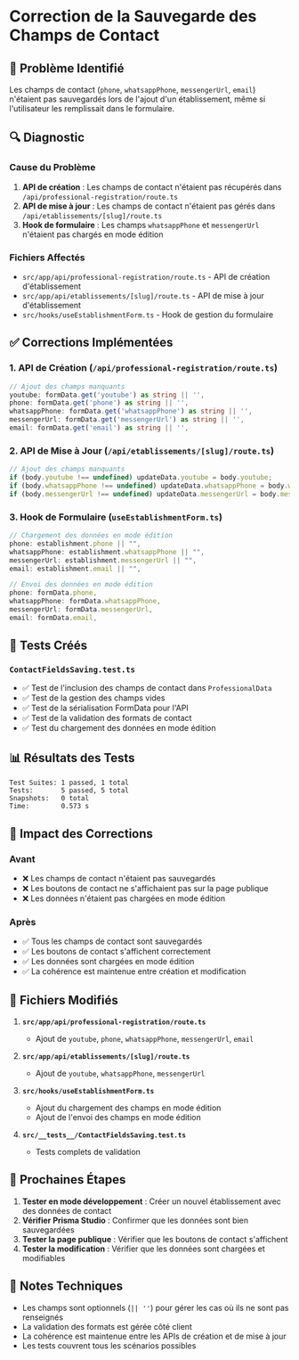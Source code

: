 # Correction de la Sauvegarde des Champs de Contact

## 🎯 Problème Identifié

Les champs de contact (`phone`, `whatsappPhone`, `messengerUrl`, `email`) n'étaient pas sauvegardés lors de l'ajout d'un établissement, même si l'utilisateur les remplissait dans le formulaire.

## 🔍 Diagnostic

### Cause du Problème
1. **API de création** : Les champs de contact n'étaient pas récupérés dans `/api/professional-registration/route.ts`
2. **API de mise à jour** : Les champs de contact n'étaient pas gérés dans `/api/etablissements/[slug]/route.ts`
3. **Hook de formulaire** : Les champs `whatsappPhone` et `messengerUrl` n'étaient pas chargés en mode édition

### Fichiers Affectés
- `src/app/api/professional-registration/route.ts` - API de création d'établissement
- `src/app/api/etablissements/[slug]/route.ts` - API de mise à jour d'établissement
- `src/hooks/useEstablishmentForm.ts` - Hook de gestion du formulaire

## ✅ Corrections Implémentées

### 1. API de Création (`/api/professional-registration/route.ts`)
```typescript
// Ajout des champs manquants
youtube: formData.get('youtube') as string || '',
phone: formData.get('phone') as string || '',
whatsappPhone: formData.get('whatsappPhone') as string || '',
messengerUrl: formData.get('messengerUrl') as string || '',
email: formData.get('email') as string || '',
```

### 2. API de Mise à Jour (`/api/etablissements/[slug]/route.ts`)
```typescript
// Ajout des champs manquants
if (body.youtube !== undefined) updateData.youtube = body.youtube;
if (body.whatsappPhone !== undefined) updateData.whatsappPhone = body.whatsappPhone;
if (body.messengerUrl !== undefined) updateData.messengerUrl = body.messengerUrl;
```

### 3. Hook de Formulaire (`useEstablishmentForm.ts`)
```typescript
// Chargement des données en mode édition
phone: establishment.phone || "",
whatsappPhone: establishment.whatsappPhone || "",
messengerUrl: establishment.messengerUrl || "",
email: establishment.email || "",

// Envoi des données en mode édition
phone: formData.phone,
whatsappPhone: formData.whatsappPhone,
messengerUrl: formData.messengerUrl,
email: formData.email,
```

## 🧪 Tests Créés

### `ContactFieldsSaving.test.ts`
- ✅ Test de l'inclusion des champs de contact dans `ProfessionalData`
- ✅ Test de la gestion des champs vides
- ✅ Test de la sérialisation FormData pour l'API
- ✅ Test de la validation des formats de contact
- ✅ Test du chargement des données en mode édition

## 📊 Résultats des Tests

```
Test Suites: 1 passed, 1 total
Tests:       5 passed, 5 total
Snapshots:   0 total
Time:        0.573 s
```

## 🎯 Impact des Corrections

### Avant
- ❌ Les champs de contact n'étaient pas sauvegardés
- ❌ Les boutons de contact ne s'affichaient pas sur la page publique
- ❌ Les données n'étaient pas chargées en mode édition

### Après
- ✅ Tous les champs de contact sont sauvegardés
- ✅ Les boutons de contact s'affichent correctement
- ✅ Les données sont chargées en mode édition
- ✅ La cohérence est maintenue entre création et modification

## 🔧 Fichiers Modifiés

1. **`src/app/api/professional-registration/route.ts`**
   - Ajout de `youtube`, `phone`, `whatsappPhone`, `messengerUrl`, `email`

2. **`src/app/api/etablissements/[slug]/route.ts`**
   - Ajout de `youtube`, `whatsappPhone`, `messengerUrl`

3. **`src/hooks/useEstablishmentForm.ts`**
   - Ajout du chargement des champs en mode édition
   - Ajout de l'envoi des champs en mode édition

4. **`src/__tests__/ContactFieldsSaving.test.ts`**
   - Tests complets de validation

## 🚀 Prochaines Étapes

1. **Tester en mode développement** : Créer un nouvel établissement avec des données de contact
2. **Vérifier Prisma Studio** : Confirmer que les données sont bien sauvegardées
3. **Tester la page publique** : Vérifier que les boutons de contact s'affichent
4. **Tester la modification** : Vérifier que les données sont chargées et modifiables

## 📝 Notes Techniques

- Les champs sont optionnels (`|| ''`) pour gérer les cas où ils ne sont pas renseignés
- La validation des formats est gérée côté client
- La cohérence est maintenue entre les APIs de création et de mise à jour
- Les tests couvrent tous les scénarios possibles
